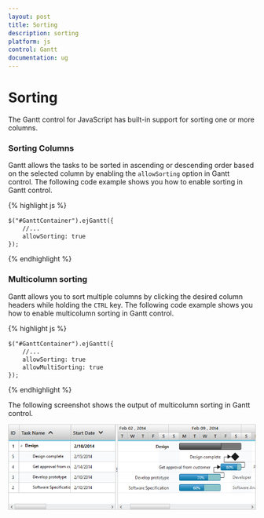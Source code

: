 ```yaml
---
layout: post
title: Sorting
description: sorting
platform: js
control: Gantt
documentation: ug
---
```


# Sorting

The Gantt control for JavaScript has built-in support for sorting one or more columns.

### Sorting Columns

Gantt allows the tasks to be sorted in ascending or descending order based on the selected column by enabling the `allowSorting` option in Gantt control. The following code example shows you how to enable sorting in Gantt control.

{% highlight js %}

    $("#GanttContainer").ejGantt({
        //...
        allowSorting: true
    });

{% endhighlight %}

### Multicolumn sorting

Gantt allows you to sort multiple columns by clicking the desired column headers while holding the `CTRL` key. The following code example shows you how to enable multicolumn sorting in Gantt control.

{% highlight js %}

    $("#GanttContainer").ejGantt({
        //...
        allowSorting: true
        allowMultiSorting: true
    });

{% endhighlight %}

The following screenshot shows the output of multicolumn sorting in Gantt control.

![](/js/Gantt/Sorting_images/Sorting_img1.png)

